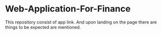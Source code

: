 # Web-Application-For-Finance
This repository consist of app link.
And upon landing on the page there are things to be expected are mentioned.
